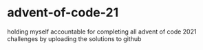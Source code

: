 # advent-of-code-21

holding myself accountable for completing all advent of code 2021 challenges by uploading the solutions to github
